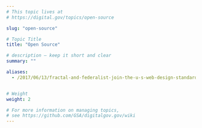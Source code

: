 ```yaml
---
# This topic lives at
# https://digital.gov/topics/open-source

slug: "open-source"

# Topic Title
title: "Open Source"

# description — keep it short and clear
summary: ""

aliases:
  - /2017/06/13/fractal-and-federalist-join-the-u-s-web-design-standards/


# Weight
weight: 2

# For more information on managing topics,
# see https://github.com/GSA/digitalgov.gov/wiki
---
```

